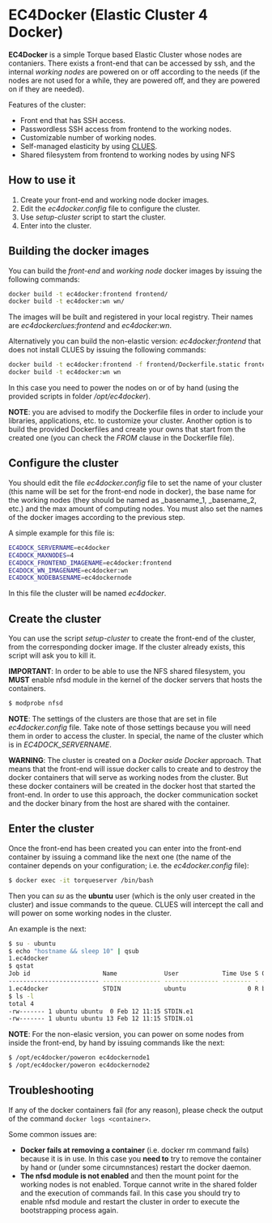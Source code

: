 # EC4Docker (Elastic Cluster 4 Docker)

__EC4Docker__ is a simple Torque based Elastic Cluster whose nodes are contaniers. There exists a front-end that can be accessed by ssh, and the internal _working nodes_ are powered on or off according to the needs (if the nodes are not used for a while, they are powered off, and they are powered on if they are needed).

Features of the cluster:
- Front end that has SSH access.
- Passwordless SSH access from frontend to the working nodes.
- Customizable number of working nodes.
- Self-managed elasticity by using [CLUES](https://github.com/grycap/clues).
- Shared filesystem from frontend to working nodes by using NFS

## How to use it
1. Create your front-end and working node docker images. 
2. Edit the _ec4docker.config_ file to configure the cluster.
3. Use _setup-cluster_ script to start the cluster.
4. Enter into the cluster.
 
## Building the docker images
You can build the _front-end_ and _working node_ docker images by issuing the following commands:

```bash
docker build -t ec4docker:frontend frontend/
docker build -t ec4docker:wn wn/
```

The images will be built and registered in your local registry. Their names are _ec4dockerclues:frontend_ and _ec4docker:wn_.

Alternatively you can build the non-elastic version: _ec4docker:frontend_ that does not install CLUES by issuing the following commands:

```bash
docker build -t ec4docker:frontend -f frontend/Dockerfile.static frontend/
docker build -t ec4docker:wn wn
```

In this case you need to power the nodes on or of by hand (using the provided scripts in folder _/opt/ec4docker_).

__NOTE__: you are advised to modify the Dockerfile files in order to include your libraries, applications, etc. to customize your cluster. Another option is to build the provided Dockerfiles and create your owns that start from the created one (you can check the _FROM_ clause in the Dockerfile file).

## Configure the cluster
You should edit the file _ec4docker.config_ file to set the name of your cluster (this name will be set for the front-end node in docker), the base name for the working nodes (they should be named as _basename_1, _basename_2, etc.) and the max amount of computing nodes. You must also set the names of the docker images according to the previous step.

A simple example for this file is:
```bash
EC4DOCK_SERVERNAME=ec4docker
EC4DOCK_MAXNODES=4
EC4DOCK_FRONTEND_IMAGENAME=ec4docker:frontend
EC4DOCK_WN_IMAGENAME=ec4docker:wn
EC4DOCK_NODEBASENAME=ec4dockernode
```

In this file the cluster will be named _ec4docker_.

## Create the cluster
You can use the script _setup-cluster_ to create the front-end of the cluster, from the corresponding docker image. If the cluster already exists, this script will ask you to kill it.

__IMPORTANT__: In order to be able to use the NFS shared filesystem, you __MUST__ enable nfsd module in the kernel of the docker servers that hosts the containers.
```bash
$ modprobe nfsd
```

__NOTE__: The settings of the clusters are those that are set in file _ec4docker.config_ file. Take note of those settings because you will need them in order to access the cluster. In special, the name of the cluster which is in _EC4DOCK_SERVERNAME_.

__WARNING__: The cluster is created on a _Docker aside Docker_ approach. That means that the front-end will issue docker calls to create and to destroy the docker containers that will serve as working nodes from the cluster. But these docker containers will be created in the docker host that started the front-end. In order to use this approach, the docker communication socket and the docker binary from the host are shared with the container.

## Enter the cluster
Once the front-end has been created you can enter into the front-end container by issuing a command like the next one (the name of the container depends on your configuration; i.e. the _ec4docker.config_ file):

```bash
$ docker exec -it torqueserver /bin/bash
```

Then you can _su_ as the __ubuntu__ user (which is the only user created in the cluster) and issue commands to the queue. CLUES will intercept the call and will power on some working nodes in the cluster.

An example is the next:
```bash
$ su - ubuntu
$ echo "hostname && sleep 10" | qsub
1.ec4docker
$ qstat                             
Job id                    Name             User            Time Use S Queue
------------------------- ---------------- --------------- -------- - -----
1.ec4docker               STDIN            ubuntu                 0 R batch 
$ ls -l
total 4
-rw------- 1 ubuntu ubuntu  0 Feb 12 11:15 STDIN.e1
-rw------- 1 ubuntu ubuntu 13 Feb 12 11:15 STDIN.o1
```

__NOTE__: For the non-elasic version, you can power on some nodes from inside the front-end, by hand by issuing commands like the next:
```bash
$ /opt/ec4docker/poweron ec4dockernode1
$ /opt/ec4docker/poweron ec4dockernode2
```

## Troubleshooting

If any of the docker containers fail (for any reason), please check the output of the command ```docker logs <container>```.

Some common issues are:
- __Docker fails at removing a container__ (i.e. docker rm command fails) because it is in use. In this case you __need to__ try to remove the container by hand or (under some circumnstances) restart the docker daemon.
- __The nfsd module is not enabled__ and then the mount point for the working nodes is not enabled. Torque cannot write in the shared folder and the execution of commands fail. In this case you should try to enable nfsd module and restart the cluster in order to execute the bootstrapping process again.

